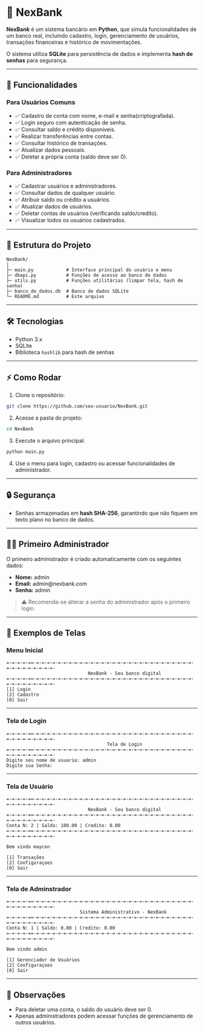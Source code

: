 # 🏦 NexBank

**NexBank** é um sistema bancário em **Python**, que simula funcionalidades de um banco real, incluindo cadastro, login, gerenciamento de usuários, transações financeiras e histórico de movimentações.

O sistema utiliza **SQLite** para persistência de dados e implementa **hash de senhas** para segurança.

---

## 🚀 Funcionalidades

### Para Usuários Comuns

* ✅ Cadastro de conta com nome, e-mail e senha(criptografada).
* ✅ Login seguro com autenticação de senha.
* ✅ Consultar saldo e crédito disponíveis.
* ✅ Realizar transferências entre contas.
* ✅ Consultar histórico de transações.
* ✅ Atualizar dados pessoais.
* ✅ Deletar a própria conta (saldo deve ser 0).

### Para Administradores

* ✅ Cadastrar usuários e administradores.
* ✅ Consultar dados de qualquer usuário.
* ✅ Atribuir saldo ou crédito a usuários.
* ✅ Atualizar dados de usuários.
* ✅ Deletar contas de usuários (verificando saldo/credito).
* ✅ Visualizar todos os usuários cadastrados.

---

## 📂 Estrutura do Projeto

```
NexBank/
│
├─ main.py            # Interface principal do usuário e menu
├─ dbapi.py           # Funções de acesso ao banco de dados
├─ utils.py           # Funções utilitárias (limpar tela, hash de senha)
├─ banco_de_dados.db  # Banco de dados SQLite
└─ README.md          # Este arquivo
```

---

## 🛠 Tecnologias

* Python 3.x
* SQLite
* Biblioteca `hashlib` para hash de senhas

---

## ⚡ Como Rodar

1. Clone o repositório:

```bash
git clone https://github.com/seu-usuario/NexBank.git
```

2. Acesse a pasta do projeto:

```bash
cd NexBank
```

3. Execute o arquivo principal:

```bash
python main.py
```

4. Use o menu para login, cadastro ou acessar funcionalidades de administrador.

---

## 🔒 Segurança

* Senhas armazenadas em **hash SHA-256**, garantindo que não fiquem em texto plano no banco de dados.

---

## 🧑‍💻 Primeiro Administrador

O primeiro administrador é criado automaticamente com os seguintes dados:

* **Nome:** admin
* **Email:** admin\@nexbank.com
* **Senha:** admin

> ⚠️ Recomenda-se alterar a senha do administrador após o primeiro login.

---

## 📸 Exemplos de Telas

### Menu Inicial
```
=-=-=-=-==-=-=-=-=-=-=-=-=-=-=-=-=-=-=-=-=-=-=-=-=-=-=-=-=-=-=-=-=-=-=-=-=-=-=-=-=-=-=-
                              NexBank - Seu banco digital
=-=-=-=-==-=-=-=-=-=-=-=-=-=-=-=-=-=-=-=-=-=-=-=-=-=-=-=-=-=-=-=-=-=-=-=-=-=-=-=-=-=-=-
[1] Login
[2] Cadastro
[0] Sair
```



---

### Tela de Login
```
=-=-=-=-==-=-=-=-=-=-=-=-=-=-=-=-=-=-=-=-=-=-=-=-=-=-=-=-=-=-=-=-=-=-=-=-=-=-=-=-=-=-=-
                                     Tela de Login
=-=-=-=-==-=-=-=-=-=-=-=-=-=-=-=-=-=-=-=-=-=-=-=-=-=-=-=-=-=-=-=-=-=-=-=-=-=-=-=-=-=-=-
Digite seu nome de usuario: admin
Digite sua Senha: 
```



---

### Tela de Usuário
```
=-=-=-=-==-=-=-=-=-=-=-=-=-=-=-=-=-=-=-=-=-=-=-=-=-=-=-=-=-=-=-=-=-=-=-=-=-=-=-=-=-=-=-
                              NexBank - Seu banco digital
=-=-=-=-==-=-=-=-=-=-=-=-=-=-=-=-=-=-=-=-=-=-=-=-=-=-=-=-=-=-=-=-=-=-=-=-=-=-=-=-=-=-=-
Conta N: 2 | Saldo: 100.00 | Credito: 0.00
=-=-=-=-==-=-=-=-=-=-=-=-=-=-=-=-=-=-=-=-=-=-=-=-=-=-=-=-=-=-=-=-=-=-=-=-=-=-=-=-=-=-=-

Bem vindo maycon

[1] Transações
[2] Configuraçoes
[0] Sair
```



---

### Tela de Adminstrador
```
=-=-=-=-==-=-=-=-=-=-=-=-=-=-=-=-=-=-=-=-=-=-=-=-=-=-=-=-=-=-=-=-=-=-=-=-=-=-=-=-=-=-=-
                           Sistema Administrativo - NexBank
=-=-=-=-==-=-=-=-=-=-=-=-=-=-=-=-=-=-=-=-=-=-=-=-=-=-=-=-=-=-=-=-=-=-=-=-=-=-=-=-=-=-=-
Conta N: 1 | Saldo: 0.00 | Credito: 0.00
=-=-=-=-==-=-=-=-=-=-=-=-=-=-=-=-=-=-=-=-=-=-=-=-=-=-=-=-=-=-=-=-=-=-=-=-=-=-=-=-=-=-=-

Bem vindo admin

[1] Gerenciador de Usuários
[2] Configuraçoes
[0] Sair
```



---

## 📌 Observações

* Para deletar uma conta, o saldo do usuário deve ser 0.
* Apenas administradores podem acessar funções de gerenciamento de outros usuários.
